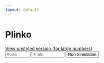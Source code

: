 ```yaml
---
layout: default
---
```

<body><h1>Plinko </h1><a href="old">View unstyled version (for large numbers)</a><br>
<input type="number" id="r" min="1" max="50000" placeholder="Rows">
<input type="number" id="n" min="1" max="10000000" placeholder="Trials">
<button onclick="handler()">
Run Simulation
</button><br><br><div id="output">
<table>
<tr id="display"></tr>
</table></div>
<script>
//v3.0
function $(id) {
  return document.getElementById(id)
}

function v(id){
return parseInt($(id).value);
}

function handler() {
//simulate($("n").value,$("r").value);
simulate(v("n"),v("r"))
}

function simulate(n, rows) {
var count=new Array(rows+1).fill(0);
for(var i=0;i<n;i++){
var sum=0;
for(var j=0;j<rows;j++){
sum+=Math.round(Math.random())*2-1;
}count[((sum+rows)/2)]++;
}
$("display").innerHTML="";
count.forEach(num=>{
$("display").innerHTML+="<td>"+num+"</td>";
});
}
  </script><style>
  td{border:1px black solid;font-size:3em;padding:15px;}</style></body>
